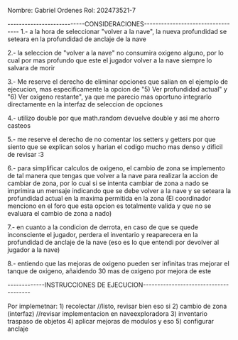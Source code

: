Nombre: Gabriel Ordenes
Rol: 202473521-7

---------------------------CONSIDERACIONES----------------------------------
1.- a la hora de seleccionar "volver a la nave", la nueva profundidad se seteara en la profundidad de anclaje de la nave

2.- la seleccion de "volver a la nave" no consumira oxigeno alguno, por lo cual por mas profundo que este el jugador volver a la nave siempre lo salvara de morir

3.- Me reserve el derecho de eliminar opciones que salian en el ejemplo de ejecucion, mas especificamente la opcion de "5) Ver profundidad actual" y "6) Ver oxigeno restante", ya que me parecio mas oportuno integrarlo directamente en la interfaz de seleccion de opciones

4.- utilizo double por que math.random devuelve double y asi me ahorro casteos

5.- me reserve el derecho de no comentar los setters y getters por que siento que se explican solos y harian el codigo mucho mas denso y dificil de revisar :3

6.- para simplificar calculos de oxigeno, el cambio de zona se implemento de tal manera que tengas que volver a la nave para realizar la accion de cambiar de zona, por lo cual si se intenta cambiar de zona a nado se imprimira un mensaje indicando que se debe volver a la nave y se seteara la profundidad actual en la maxima permitida en la zona (El coordinador menciono en el foro que esta opcion es totalmente valida y que no se evaluara el cambio de zona a nado)

7.- en cuanto a la condicion de derrota, en caso de que se quede inconsciente el jugador, perdera el inventario y reaparecera en la profundidad de anclaje de la nave (eso es lo que entendi por devolver al jugador a la nave)

8.- entiendo que las mejoras de oxigeno pueden ser infinitas tras mejorar el tanque de oxigeno, añaidendo 30 mas de oxigeno por mejora de este










-------------INSTRUCCIONES DE EJECUCION--------------------------------------



Por implemetnar:
    1) recolectar //listo, revisar bien eso si
    2) cambio de zona (interfaz) //revisar implementacion en naveexploradora
    3) inventario traspaso de objetos
    4) aplicar mejoras de modulos y eso 
    5) configurar anclaje

